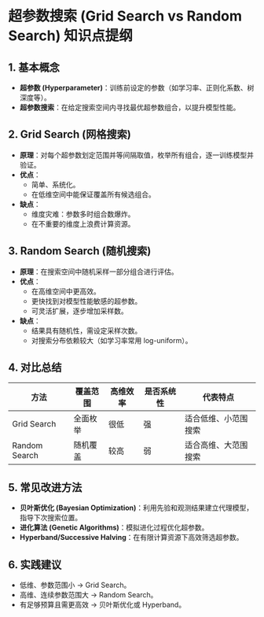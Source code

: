 # 超参数搜索 (Grid Search vs Random Search) 知识点提纲

## 1. 基本概念
- **超参数 (Hyperparameter)**：训练前设定的参数（如学习率、正则化系数、树深度等）。
- **超参数搜索**：在给定搜索空间内寻找最优超参数组合，以提升模型性能。

## 2. Grid Search (网格搜索)
- **原理**：对每个超参数划定范围并等间隔取值，枚举所有组合，逐一训练模型并验证。
- **优点**：
  - 简单、系统化。
  - 在低维空间中能保证覆盖所有候选组合。
- **缺点**：
  - 维度灾难：参数多时组合数爆炸。
  - 在不重要的维度上浪费计算资源。

## 3. Random Search (随机搜索)
- **原理**：在搜索空间中随机采样一部分组合进行评估。
- **优点**：
  - 在高维空间中更高效。
  - 更快找到对模型性能敏感的超参数。
  - 可灵活扩展，逐步增加采样数。
- **缺点**：
  - 结果具有随机性，需设定采样次数。
  - 对搜索分布依赖较大（如学习率常用 log-uniform）。

## 4. 对比总结
| 方法          | 覆盖范围 | 高维效率 | 是否系统性 | 代表特点 |
|---------------|----------|----------|------------|----------|
| Grid Search   | 全面枚举 | 很低     | 强         | 适合低维、小范围搜索 |
| Random Search | 随机覆盖 | 较高     | 弱         | 适合高维、大范围搜索 |

## 5. 常见改进方法
- **贝叶斯优化 (Bayesian Optimization)**：利用先验和观测结果建立代理模型，指导下次搜索位置。
- **进化算法 (Genetic Algorithms)**：模拟进化过程优化超参数。
- **Hyperband/Successive Halving**：在有限计算资源下高效筛选超参数。

## 6. 实践建议
- 低维、参数范围小 → Grid Search。
- 高维、连续参数范围大 → Random Search。
- 有足够预算且需更高效 → 贝叶斯优化或 Hyperband。

